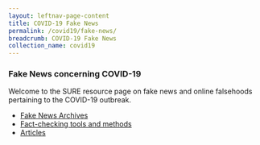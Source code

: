 ```yaml
---
layout: leftnav-page-content
title: COVID-19 Fake News
permalink: /covid19/fake-news/
breadcrumb: COVID-19 Fake News
collection_name: covid19
---
```


### Fake News concerning COVID-19 

Welcome to the SURE resource page on fake news and online falsehoods pertaining to the COVID-19 outbreak. 

- [Fake News Archives](/covid19/cases/)
- [Fact-checking tools and methods](/covid19/tools/)
- [Articles](/covid19/articles/)